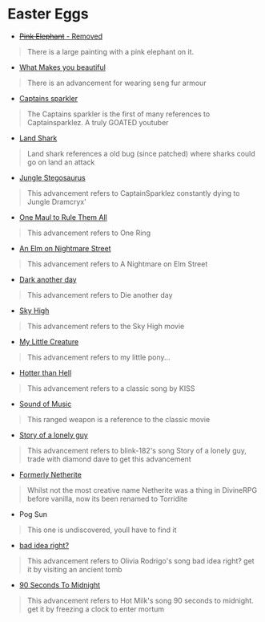 # Easter Eggs

- [~~Pink Elephant~~ - Removed](https://open.spotify.com/album/7mSFPsjZjTx8K1UmtDSQPu)
> There is a large painting with a pink elephant on it.

- [What Makes you beautiful](https://www.youtube.com/watch?v=QJO3ROT-A4E)
> There is an advancement for wearing seng fur armour

- [Captains sparkler](https://youtube.com/playlist?list=PLS0qNz6zEumwCMEECv2mkBkUeHM9frh9e)
> The Captains sparkler is the first of many references to Captainsparklez. A truly GOATED youtuber

- [Land Shark](https://youtu.be/BfqPAkpgNW8?t=791)
> Land shark references a old bug (since patched) where sharks could go on land an attack

- [Jungle Stegosaurus](https://youtube.com/playlist?list=PLS0qNz6zEumwCMEECv2mkBkUeHM9frh9e)
> This advancement refers to CaptainSparklez constantly dying to Jungle Dramcryx'

- [One Maul to Rule Them All](https://lotr.fandom.com/wiki/One_Ring)
> This advancement refers to One Ring

- [An Elm on Nightmare Street](https://www.imdb.com/title/tt0087800/)
> This advancement refers to A Nightmare on Elm Street

- [Dark another day](https://www.imdb.com/title/tt0246460/)
> This advancement refers to Die another day

- [Sky High](https://www.imdb.com/title/tt0405325/)
> This advancement refers to the Sky High movie

- [My Little Creature](https://en.wikipedia.org/wiki/My_Little_Pony:_Friendship_Is_Magic)
> This advancement refers to my little pony...

- [Hotter than Hell](https://youtu.be/FapDsYN-M_k)
> This advancement refers to a classic song by KISS

- [Sound of Music](https://www.imdb.com/title/tt0059742/)
> This ranged weapon is a reference to the classic movie

- [Story of a lonely guy](https://youtu.be/wWhLfkTsINI)
> This advancement refers to blink-182's song Story of a lonely guy, trade with diamond dave to get this advancement 

- [Formerly Netherite](https://divine-rpg.fandom.com/wiki/Torridite_Ingot)
> Whilst not the most creative name Netherite was a thing in DivineRPG before vanilla, now its been renamed to Torridite

- Pog Sun
> This one is undiscovered, youll have to find it

- [bad idea right?](https://www.youtube.com/watch?v=Dj9qJsJTsjQ)
> This advancement refers to Olivia Rodrigo's song bad idea right? get it by visiting an ancient tomb

- [90 Seconds To Midnight](https://www.youtube.com/watch?v=oE8eUXseXIQ)
> This advancement refers to Hot Milk's song 90 seconds to midnight. get it by freezing a clock to enter mortum
